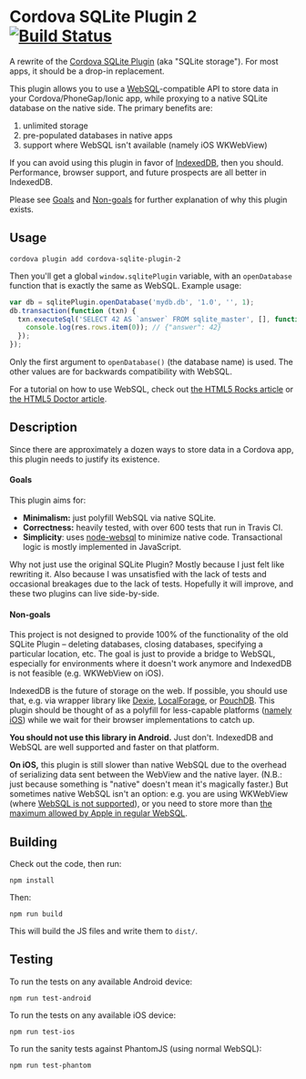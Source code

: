 Cordova SQLite Plugin 2 [![Build Status](https://travis-ci.org/nolanlawson/sqlite-plugin-2.svg?branch=master)](https://travis-ci.org/nolanlawson/sqlite-plugin-2)
=====

A rewrite of the [Cordova SQLite Plugin](https://github.com/litehelpers/Cordova-sqlite-storage) (aka "SQLite storage"). For most apps, it should be a drop-in replacement.

This plugin allows you to use a [WebSQL](http://www.w3.org/TR/webdatabase/)-compatible API to store data
in your Cordova/PhoneGap/Ionic app, while proxying to a native SQLite database on the native side. The primary
benefits are:

1. unlimited storage
2. pre-populated databases in native apps
3. support where WebSQL isn't available (namely iOS WKWebView)

If you can avoid using this plugin in favor of [IndexedDB](http://w3c.github.io/IndexedDB/), then you should.
Performance, browser support, and future prospects are all better in IndexedDB.

Please see [Goals](#goals) and [Non-goals](#non-goals) for further explanation of why this plugin exists.

Usage
----

    cordova plugin add cordova-sqlite-plugin-2

Then you'll get a global `window.sqlitePlugin` variable, with an `openDatabase` function
that is exactly the same as WebSQL. Example usage:

```js
var db = sqlitePlugin.openDatabase('mydb.db', '1.0', '', 1);
db.transaction(function (txn) {
  txn.executeSql('SELECT 42 AS `answer` FROM sqlite_master', [], function (tx, res) {
    console.log(res.rows.item(0)); // {"answer": 42}
  });
});
```

Only the first argument to `openDatabase()` (the database name) is used.
The other values are for backwards compatibility with WebSQL.

For a tutorial on how to use WebSQL, check out [the HTML5 Rocks article](http://www.html5rocks.com/en/tutorials/webdatabase/todo/) or [the HTML5 Doctor article](http://html5doctor.com/introducing-web-sql-databases/).

Description
---

Since there are approximately a dozen ways to store data in a Cordova app, this plugin
needs to justify its existence.

#### Goals

This plugin aims for:

- **Minimalism:** just polyfill WebSQL via native SQLite.
- **Correctness:** heavily tested, with over 600 tests that run in Travis CI.
- **Simplicity**: uses [node-websql](https://github.com/nolanlawson/node-websql) to minimize native code. Transactional logic is mostly implemented in JavaScript.

Why not just use the original SQLite Plugin? Mostly because I just felt like rewriting it.
Also because I was unsatisfied with the lack of tests and occasional breakages due to the lack of tests. Hopefully
it will improve, and these two plugins can live side-by-side.

#### Non-goals

This project is not designed to provide 100% of the functionality of the old SQLite Plugin – deleting databases, closing databases, specifying a particular location, etc. The goal is just to provide a bridge to WebSQL, especially for environments where it doesn't work anymore and IndexedDB is not feasible (e.g. WKWebView on iOS).

IndexedDB is the future of storage on the web. If possible, you should use that, e.g. via wrapper library like [Dexie](http://dexie.org/), [LocalForage](http://mozilla.github.io/localForage/), or [PouchDB](http://pouchdb.com/). This plugin should be thought of as a polyfill for less-capable platforms ([namely iOS](http://www.raymondcamden.com/2014/09/25/IndexedDB-on-iOS-8-Broken-Bad/)) while we wait for their browser implementations to catch up.

**You should not use this library in Android.** Just don't. IndexedDB and WebSQL are well supported and faster on that platform.

**On iOS,** this plugin is still slower than native WebSQL due to the overhead of serializing data sent between the WebView and the native layer. (N.B.: just because something is "native" doesn't mean it's magically faster.) But sometimes native WebSQL isn't an option: e.g. you are using WKWebView (where [WebSQL is not supported](https://bugs.webkit.org/show_bug.cgi?id=137760)), or you need to store more than [the maximum allowed by Apple in regular WebSQL](https://pouchdb.com/errors.html#not_enough_space).

Building
---

Check out the code, then run:

    npm install

Then:

    npm run build

This will build the JS files and write them to `dist/`.

Testing
----

To run the tests on any available Android device:

    npm run test-android

To run the tests on any available iOS device:

    npm run test-ios

To run the sanity tests against PhantomJS (using normal WebSQL):

    npm run test-phantom

